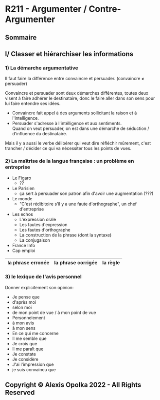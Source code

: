 # R211 - Argumenter / Contre-Argumenter

## Sommaire

## I/ Classer et hiérarchiser les informations

### 1) La démarche argumentative

Il faut faire la différence entre convaincre et persuader. (convaincre $\not =$ persuader)

Convaincre et persuader sont deux démarches différentes, toutes deux visent à
faire adhérer le destinataire, donc le faire aller dans son sens pour lui faire
entendre ses idées.

- Convaincre fait appel à des arguments sollicitant la raison et à l'intelligence.  
- Persuader s'adresse à l'intélligence et aux sentiments.  
  Quand on veut persuader, on est dans une démarche de séduction / d'influence
  du destinataire.

Mais il y a aussi le verbe délibérer qui veut dire réfléchir mûrement, c'est
trancher / décider ce qui va nécessiter tous les points de vues.

### 2) La maîtrise de la langue française : un problème en entreprise

- Le Figaro
  - ??
- Le Parisien
  - ça sert à persuader son patron afin d'avoir une augmentation (???)
- Le monde
  - "C'est rédibitoire s'il y a une faute d'orthographe", un chef d'entreprise
- Les echos
  - L'expression orale
  - Les fautes d'expression
  - Les fautes d'orthographe
  - La construction de la phrase (dont la syntaxe)
  - La conjugaison
- France Info
- Cap emploi

| la phrase erronée | la phrase corrigée | la règle |
| :---------------: | :----------------: | :------: |

### 3) le lexique de l'avis personnel

Donner explicitement son opinion:

- Je pense que
- d'après moi
- selon moi
- de mon point de vue / à mon point de vue
- Personnelement
- à mon avis
- à mon sens
- En ce qui me concerne
- Il me semble que 
- Je crois que
- Il me paraît que
- Je constate
- Je considère
- J'ai l'impression que
- je suis convaincu que

## Copyright &copy; Alexis Opolka 2022 - All Rights Reserved